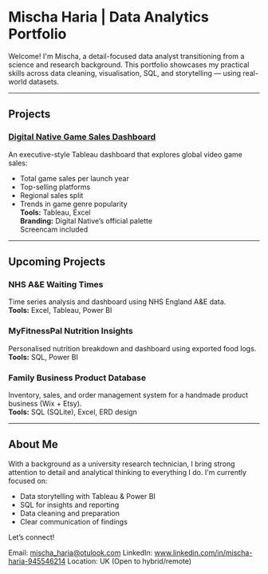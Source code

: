 # Mischa Haria | Data Analytics Portfolio

Welcome! I'm Mischa, a detail-focused data analyst transitioning from a science and research background. This portfolio showcases my practical skills across data cleaning, visualisation, SQL, and storytelling — using real-world datasets.

---

## Projects

### [Digital Native Game Sales Dashboard](./digital-native-dashboard)
An executive-style Tableau dashboard that explores global video game sales:
- Total game sales per launch year
- Top-selling platforms
- Regional sales split
- Trends in game genre popularity  
  **Tools:** Tableau, Excel  
  **Branding:** Digital Native’s official palette  
  Screencam included

---

##  Upcoming Projects

### NHS A&E Waiting Times
Time series analysis and dashboard using NHS England A&E data.  
  **Tools:** Excel, Tableau, Power BI

### MyFitnessPal Nutrition Insights
Personalised nutrition breakdown and dashboard using exported food logs.  
  **Tools:** SQL, Power BI

### Family Business Product Database
Inventory, sales, and order management system for a handmade product business (Wix + Etsy).  
  **Tools:** SQL (SQLite), Excel, ERD design

---

## About Me

With a background as a university research technician, I bring strong attention to detail and analytical thinking to everything I do. I'm currently focused on:

-  Data storytelling with Tableau & Power BI  
-  SQL for insights and reporting  
-  Data cleaning and preparation  
-  Clear communication of findings  

Let’s connect!

Email: mischa_haria@otulook.com
LinkedIn: www.linkedin.com/in/mischa-haria-945546214
Location: UK (Open to hybrid/remote)
